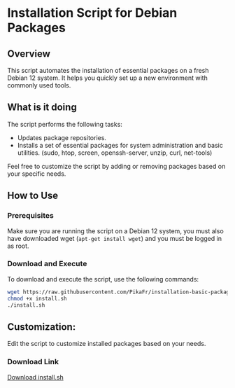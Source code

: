 # Installation Script for Debian Packages

## Overview

This script automates the installation of essential packages on a fresh Debian 12 system. It helps you quickly set up a new environment with commonly used tools.

## What is it doing

The script performs the following tasks:

- Updates package repositories.
- Installs a set of essential packages for system administration and basic utilities. (sudo, htop, screen, openssh-server, unzip, curl, net-tools)

Feel free to customize the script by adding or removing packages based on your specific needs.

## How to Use

### Prerequisites

Make sure you are running the script on a Debian 12 system, you must also have downloaded wget (`apt-get install wget`) and you must be logged in as root.

### Download and Execute

To download and execute the script, use the following commands:

```bash
wget https://raw.githubusercontent.com/PikaFr/installation-basic-packages-debian12/main/install.sh
chmod +x install.sh
./install.sh
```

## Customization:
Edit the script to customize installed packages based on your needs.

### Download Link
[Download install.sh](https://raw.githubusercontent.com/PikaFr/installation-basic-packages-debian12/main/install.sh)
